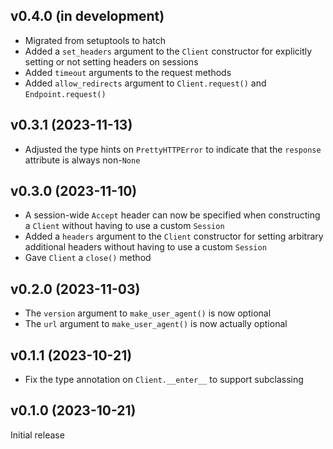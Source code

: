 v0.4.0 (in development)
-----------------------
- Migrated from setuptools to hatch
- Added a `set_headers` argument to the `Client` constructor for explicitly
  setting or not setting headers on sessions
- Added `timeout` arguments to the request methods
- Added `allow_redirects` argument to `Client.request()` and
  `Endpoint.request()`

v0.3.1 (2023-11-13)
-------------------
- Adjusted the type hints on `PrettyHTTPError` to indicate that the `response`
  attribute is always non-`None`

v0.3.0 (2023-11-10)
-------------------
- A session-wide `Accept` header can now be specified when constructing a
  `Client` without having to use a custom `Session`
- Added a `headers` argument to the `Client` constructor for setting arbitrary
  additional headers without having to use a custom `Session`
- Gave `Client` a `close()` method

v0.2.0 (2023-11-03)
-------------------
- The `version` argument to `make_user_agent()` is now optional
- The `url` argument to `make_user_agent()` is now actually optional

v0.1.1 (2023-10-21)
-------------------
- Fix the type annotation on `Client.__enter__` to support subclassing

v0.1.0 (2023-10-21)
-------------------
Initial release
